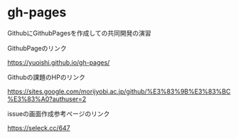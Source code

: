 # gh-pages
GithubにGithubPagesを作成しての共同開発の演習

GithubPageのリンク

https://yuoishi.github.io/gh-pages/

Githubの課題のHPのリンク

https://sites.google.com/morijyobi.ac.jp/github/%E3%83%9B%E3%83%BC%E3%83%A0?authuser=2

issueの画面作成参考ページのリンク

https://seleck.cc/647
